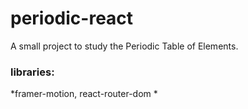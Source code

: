 # periodic-react

A small project to study the Periodic Table of Elements. 

### libraries: 
*framer-motion, react-router-dom *

